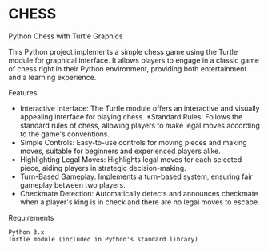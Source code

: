 # CHESS

Python Chess with Turtle Graphics

This Python project implements a simple chess game using the Turtle module for graphical interface. It allows players to engage in a classic game of chess right in their Python environment, providing both entertainment and a learning experience.

Features

   * Interactive Interface: The Turtle module offers an interactive and visually appealing interface for playing chess.
   *Standard Rules: Follows the standard rules of chess, allowing players to make legal moves according to the game's conventions.
   * Simple Controls: Easy-to-use controls for moving pieces and making moves, suitable for beginners and experienced players alike.
   * Highlighting Legal Moves: Highlights legal moves for each selected piece, aiding players in strategic decision-making.
   * Turn-Based Gameplay: Implements a turn-based system, ensuring fair gameplay between two players.
   * Checkmate Detection: Automatically detects and announces checkmate when a player's king is in check and there are no legal moves to escape.

Requirements

    Python 3.x
    Turtle module (included in Python's standard library)
